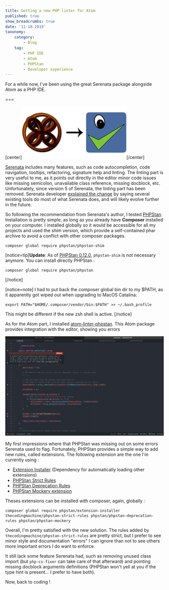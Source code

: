 ```yaml
---
title: Getting a new PHP linter for Atom
published: true
show_breadcrumbs: true
date: '11-10-2019'
taxonomy:
    category:
        - Blog
    tag:
        - PHP IDE
        - Atom
        - PHPStan
        - Developer experience
---
```


For a while now, I've been using the great Serenata package alongside Atom as a PHP IDE.

===

[center]![](1-header.png)[/center]

[Serenata](https://serenata.gitlab.io) includes many features, such as code autocompletion, code navigation, tooltips, refactoring, signature help and linting. The linting part is very useful to me, as it points out directly in the editor minor code issues like missing semicolon, unavailable class reference, missing docblock, etc. Unfortunately, since version 5 of Serenata, the linting part has been removed. Serenata developer [explained the change](https://gitlab.com/Serenata/Serenata/wikis/Linting) by saying several existing tools do most of what Serenata does, and will likely evolve further in the future.

So following the recommendation from Serenata's author, I tested [PHPStan](https://github.com/phpstan/phpstan). Installation is pretty simple, as long as you already have **Composer** installed on your computer. I installed globally so it would be accessible for all my projects and used the _shim_ version, which provide a self-contained phar archive to avoid a conflict with other composer packages.

```
composer global require phpstan/phpstan-shim
```

[notice=tip]**Update**: As of [PHPStan 0.12.0](https://github.com/phpstan/phpstan/releases/tag/0.12.0), `phpstan-shim` is not necessary anymore. You can install directly PHPStan :

```
composer global require phpstan/phpstan
```
[/notice]

[notice=note]
I had to put back the composer global bin dir to my $PATH, as it apparently got wiped out when upgrading to MacOS Catalina:

```
export PATH="$HOME/.composer/vendor/bin:$PATH" >> ~/.bash_profile
```

This might be different if the new zsh shell is active.
[/notice]

As for the Atom part, I installed [atom-linter-phpstan](https://github.com/AtomLinter/atom-linter-phpstan). This Atom package provides integration with the editor, showing you errors

![](2-AtomPHPStan.png?link)

My first impressions where that PHPStan was missing out on some errors Serenata used to flag. Fortunately, PHPStan provides a simple way to add new rules, called extensions. The following extension are the one I'm currently using :

- [Extension Installer](https://github.com/phpstan/extension-installer) (Dependency for automatically loading other extensions)
- [PHPStan Strict Rules](https://github.com/thecodingmachine/phpstan-strict-rules)
- [PHPStan Deprecation Rules](https://github.com/phpstan/phpstan-deprecation-rules)
- [PHPStan Mockery extension](https://github.com/phpstan/phpstan-mockery)

Theses extensions can be installed with composer, again, globally :

```
composer global require phpstan/extension-installer thecodingmachine/phpstan-strict-rules phpstan/phpstan-deprecation-rules phpstan/phpstan-mockery
```


Overall, I'm pretty satisfied with the new solution. The rules added by `thecodingmachine/phpstan-strict-rules` are pretty strict, but I prefer to see minor style and documentation "errors" I can ignore than not to see others more important errors I do want to enforce.

It still lack some feature Serenata had, such as removing unused class import (but `php-cs-fixer` can take care of that afterward) and pointing missing docblock arguments definitions (PHPStan won't yell at you if the type hint is present... I prefer to have both).

Now, back to coding !
